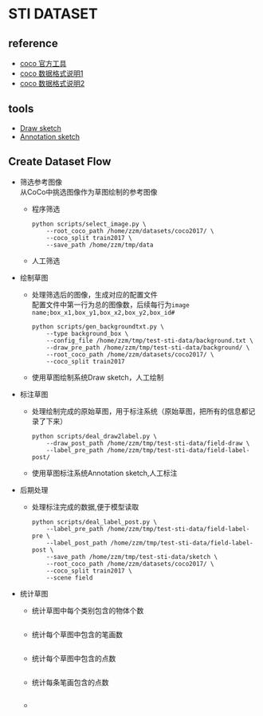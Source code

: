 # STI DATASET 

## reference
- [coco 官方工具](https://github.com/dengdan/coco/blob/master/PythonAPI/pycocotools/coco.py)    
- [coco 数据格式说明1](https://www.jianshu.com/p/568a2f5195a9)  
- [coco 数据格式说明2](https://blog.csdn.net/zym19941119/article/details/80241663)

## tools
- [Draw sketch](https://github.com/zzmshinnosuke/sketch-draw.git)  
- [Annotation sketch](https://github.com/zzmshinnosuke/sketch-annotation.git)

## Create Dataset Flow
- 筛选参考图像  
从CoCo中挑选图像作为草图绘制的参考图像
    - 程序筛选
        ```
        python scripts/select_image.py \
            --root_coco_path /home/zzm/datasets/coco2017/ \
            --coco_split train2017 \
            --save_path /home/zzm/tmp/data
        ```
    - 人工筛选

- 绘制草图
    - 处理筛选后的图像，生成对应的配置文件   
        配置文件中第一行为总的图像数，后续每行为`image name;box_x1,box_y1,box_x2,box_y2,box_id#`
        ```
        python scripts/gen_backgroundtxt.py \
            --type background_box \
            --config_file /home/zzm/tmp/test-sti-data/background.txt \
            --draw_pre_path /home/zzm/tmp/test-sti-data/background/ \
            --root_coco_path /home/zzm/datasets/coco2017/ \
            --coco_split train2017 
        ```
    - 使用草图绘制系统Draw sketch，人工绘制
    
- 标注草图
    - 处理绘制完成的原始草图，用于标注系统（原始草图，把所有的信息都记录了下来）
        ```
        python scripts/deal_draw2label.py \
            --draw_post_path /home/zzm/tmp/test-sti-data/field-draw \
            --label_pre_path /home/zzm/tmp/test-sti-data/field-label-post/
        ```
    - 使用草图标注系统Annotation sketch,人工标注
    
- 后期处理
    - 处理标注完成的数据,便于模型读取
        ```
        python scripts/deal_label_post.py \
            --label_pre_path /home/zzm/tmp/test-sti-data/field-label-pre \
            --label_post_path /home/zzm/tmp/test-sti-data/field-label-post \
            --save_path /home/zzm/tmp/test-sti-data/sketch \
            --root_coco_path /home/zzm/datasets/coco2017/ \
            --coco_split train2017 \
            --scene field
        ```
- 统计草图
    - 统计草图中每个类别包含的物体个数
        ```
        
        ```
    - 统计每个草图中包含的笔画数
        ```
        
        ```
    - 统计每个草图中包含的点数
        ```
        
        ```
    - 统计每条笔画包含的点数
        ```
        
        ```
    - 